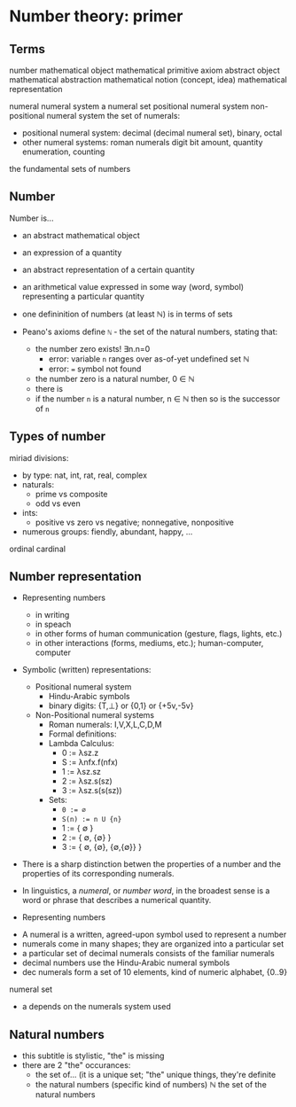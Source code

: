 # Number theory: primer

## Terms

number
mathematical object
mathematical primitive
axiom
abstract object
mathematical abstraction
mathematical notion (concept, idea)
mathematical representation

numeral
numeral system
a numeral set
positional numeral system
non-positional numeral system
the set of numerals:
- positional numeral system: decimal (decimal numeral set), binary, octal
- other numeral systems: roman numerals
digit
bit
amount, quantity
enumeration, counting

the fundamental sets of numbers


## Number

Number is...
- an abstract mathematical object
- an expression of a quantity
- an abstract representation of a certain quantity
- an arithmetical value
  expressed in some way (word, symbol)
  representing a particular quantity


- one defininition of numbers (at least ℕ) is in terms of sets
- Peano's axioms define `ℕ` - the set of the natural numbers, stating that:
  - the number zero exists! ∃n.n=0
    - error: variable `n` ranges over as-of-yet undefined set ℕ
    - error: `=` symbol not found
  - the number zero is a natural number, 0 ∈ ℕ
  - there is 
  - if the number `n` is a natural number, n ∈ ℕ
    then so is the successor of `n`


## Types of number

miriad divisions:
- by type: nat, int, rat, real, complex
- naturals:
  - prime vs composite
  - odd vs even
- ints:
  - positive vs zero vs negative; nonnegative, nonpositive
- numerous groups: fiendly, abundant, happy, ...

ordinal
cardinal


## Number representation

* Representing numbers
  - in writing
  - in speach
  - in other forms of human communication (gesture, flags, lights, etc.)
  - in other interactions (forms, mediums, etc.); human-computer, computer

* Symbolic (written) representations:
  * Positional numeral system
    - Hindu-Arabic symbols
    - binary digits: {T,⊥} or {0,1} or {+5v,-5v}
  * Non-Positional numeral systems
    - Roman numerals: I,V,X,L,C,D,M
    * Formal definitions:
    - Lambda Calculus:
      - 0 := λsz.z
      - S := λnfx.f(nfx)
      - 1 := λsz.sz
      - 2 := λsz.s(sz)
      - 3 := λsz.s(s(sz))
    - Sets:
      - `0 := ∅`
      - `S(n) := n U {n}`
      - 1 := { ∅ }
      - 2 := { ∅, {∅} }
      - 3 := { ∅, {∅}, {∅,{∅}} }


* There is a sharp distinction betwen the properties of a number and the properties of its corresponding numerals.

* In linguistics, a *numeral*, or *number word*, in the broadest sense is a word or phrase that describes a numerical quantity.

* Representing numbers
- A numeral is a written, agreed-upon symbol used to represent a number
- numerals come in many shapes; they are organized into a particular set
- a particular set of decimal numerals consists of the familiar numerals
- decimal numbers use the Hindu-Arabic numeral symbols
- dec numerals form a set of 10 elements, kind of numeric alphabet, {0..9}

numeral set
- a depends on the numerals system used


## Natural numbers

- this subtitle is stylistic, "the" is missing
- there are 2 "the" occurances:
  - the set of... (it is a unique set; "the" unique things, they're definite
  - the natural numbers (specific kind of numbers)
ℕ the set of the natural numbers
